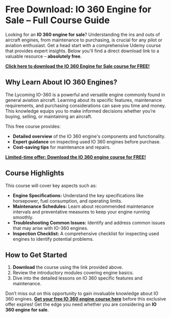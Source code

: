 # Free Download: IO 360 Engine for Sale – Full Course Guide

Looking for an **IO 360 engine for sale**? Understanding the ins and outs of aircraft engines, from maintenance to purchasing, is crucial for any pilot or aviation enthusiast. Get a head start with a comprehensive Udemy course that provides expert insights. Below you'll find a direct download link to a valuable resource – **absolutely free**.

[**Click here to download the IO 360 Engine for Sale course for FREE!**](https://udemywork.com/io-360-engine-for-sale)

## Why Learn About IO 360 Engines?

The Lycoming IO-360 is a powerful and versatile engine commonly found in general aviation aircraft. Learning about its specific features, maintenance requirements, and purchasing considerations can save you time and money. This knowledge equips you to make informed decisions whether you’re buying, selling, or maintaining an aircraft.

This free course provides:

*   **Detailed overview** of the IO 360 engine's components and functionality.
*   **Expert guidance** on inspecting used IO 360 engines before purchase.
*   **Cost-saving tips** for maintenance and repairs.

[**Limited-time offer: Download the IO 360 engine course for FREE!**](https://udemywork.com/io-360-engine-for-sale)

## Course Highlights

This course will cover key aspects such as:

*   **Engine Specifications:** Understand the key specifications like horsepower, fuel consumption, and operating limits.
*   **Maintenance Schedules:** Learn about recommended maintenance intervals and preventative measures to keep your engine running smoothly.
*   **Troubleshooting Common Issues:** Identify and address common issues that may arise with IO-360 engines.
*   **Inspection Checklist:** A comprehensive checklist for inspecting used engines to identify potential problems.

## How to Get Started

1.  **Download** the course using the link provided above.
2.  Review the introductory modules covering engine basics.
3.  Dive into the detailed lessons on IO 360 specific features and maintenance.

Don’t miss out on this opportunity to gain invaluable knowledge about IO 360 engines. **[Get your free IO 360 engine course here](https://udemywork.com/io-360-engine-for-sale)** before this exclusive offer expires! Get the edge you need whether you are considering an **IO 360 engine for sale**.
